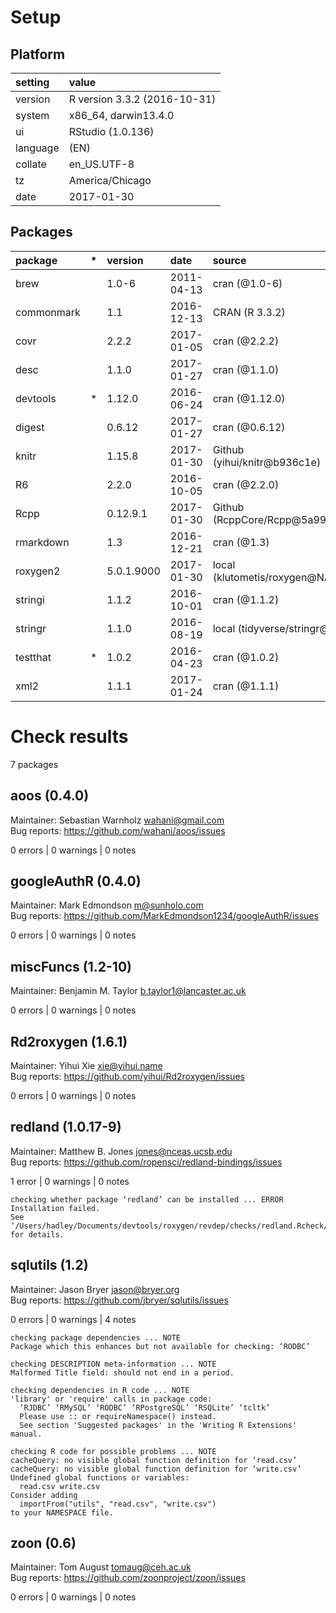 # Setup

## Platform

|setting  |value                        |
|:--------|:----------------------------|
|version  |R version 3.3.2 (2016-10-31) |
|system   |x86_64, darwin13.4.0         |
|ui       |RStudio (1.0.136)            |
|language |(EN)                         |
|collate  |en_US.UTF-8                  |
|tz       |America/Chicago              |
|date     |2017-01-30                   |

## Packages

|package    |*  |version    |date       |source                         |
|:----------|:--|:----------|:----------|:------------------------------|
|brew       |   |1.0-6      |2011-04-13 |cran (@1.0-6)                  |
|commonmark |   |1.1        |2016-12-13 |CRAN (R 3.3.2)                 |
|covr       |   |2.2.2      |2017-01-05 |cran (@2.2.2)                  |
|desc       |   |1.1.0      |2017-01-27 |cran (@1.1.0)                  |
|devtools   |*  |1.12.0     |2016-06-24 |cran (@1.12.0)                 |
|digest     |   |0.6.12     |2017-01-27 |cran (@0.6.12)                 |
|knitr      |   |1.15.8     |2017-01-30 |Github (yihui/knitr@b936c1e)   |
|R6         |   |2.2.0      |2016-10-05 |cran (@2.2.0)                  |
|Rcpp       |   |0.12.9.1   |2017-01-30 |Github (RcppCore/Rcpp@5a99a86) |
|rmarkdown  |   |1.3        |2016-12-21 |cran (@1.3)                    |
|roxygen2   |   |5.0.1.9000 |2017-01-30 |local (klutometis/roxygen@NA)  |
|stringi    |   |1.1.2      |2016-10-01 |cran (@1.1.2)                  |
|stringr    |   |1.1.0      |2016-08-19 |local (tidyverse/stringr@NA)   |
|testthat   |*  |1.0.2      |2016-04-23 |cran (@1.0.2)                  |
|xml2       |   |1.1.1      |2017-01-24 |cran (@1.1.1)                  |

# Check results
7 packages

## aoos (0.4.0)
Maintainer: Sebastian Warnholz <wahani@gmail.com>  
Bug reports: https://github.com/wahani/aoos/issues

0 errors | 0 warnings | 0 notes

## googleAuthR (0.4.0)
Maintainer: Mark Edmondson <m@sunholo.com>  
Bug reports: https://github.com/MarkEdmondson1234/googleAuthR/issues

0 errors | 0 warnings | 0 notes

## miscFuncs (1.2-10)
Maintainer: Benjamin M. Taylor <b.taylor1@lancaster.ac.uk>

0 errors | 0 warnings | 0 notes

## Rd2roxygen (1.6.1)
Maintainer: Yihui Xie <xie@yihui.name>  
Bug reports: https://github.com/yihui/Rd2roxygen/issues

0 errors | 0 warnings | 0 notes

## redland (1.0.17-9)
Maintainer: Matthew B. Jones <jones@nceas.ucsb.edu>  
Bug reports: https://github.com/ropensci/redland-bindings/issues

1 error  | 0 warnings | 0 notes

```
checking whether package ‘redland’ can be installed ... ERROR
Installation failed.
See ‘/Users/hadley/Documents/devtools/roxygen/revdep/checks/redland.Rcheck/00install.out’ for details.
```

## sqlutils (1.2)
Maintainer: Jason Bryer <jason@bryer.org>  
Bug reports: https://github.com/jbryer/sqlutils/issues

0 errors | 0 warnings | 4 notes

```
checking package dependencies ... NOTE
Package which this enhances but not available for checking: ‘RODBC’

checking DESCRIPTION meta-information ... NOTE
Malformed Title field: should not end in a period.

checking dependencies in R code ... NOTE
'library' or 'require' calls in package code:
  ‘RJDBC’ ‘RMySQL’ ‘RODBC’ ‘RPostgreSQL’ ‘RSQLite’ ‘tcltk’
  Please use :: or requireNamespace() instead.
  See section 'Suggested packages' in the 'Writing R Extensions' manual.

checking R code for possible problems ... NOTE
cacheQuery: no visible global function definition for ‘read.csv’
cacheQuery: no visible global function definition for ‘write.csv’
Undefined global functions or variables:
  read.csv write.csv
Consider adding
  importFrom("utils", "read.csv", "write.csv")
to your NAMESPACE file.
```

## zoon (0.6)
Maintainer: Tom August <tomaug@ceh.ac.uk>  
Bug reports: https://github.com/zoonproject/zoon/issues

0 errors | 0 warnings | 0 notes

